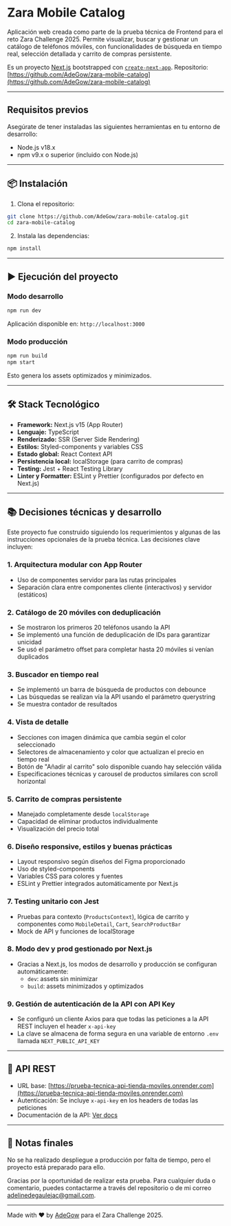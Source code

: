 # Zara Mobile Catalog

Aplicación web creada como parte de la prueba técnica de Frontend para el reto Zara Challenge 2025. Permite visualizar, buscar y gestionar un catálogo de teléfonos móviles, con funcionalidades de búsqueda en tiempo real, selección detallada y carrito de compras persistente.

Es un proyecto [Next.js](https://nextjs.org) bootstrapped con [`create-next-app`](https://nextjs.org/docs/app/api-reference/cli/create-next-app).
Repositorio: [https://github.com/AdeGow/zara-mobile-catalog](https://github.com/AdeGow/zara-mobile-catalog)

---

## Requisitos previos

Asegúrate de tener instaladas las siguientes herramientas en tu entorno de desarrollo:

- Node.js v18.x
- npm v9.x o superior (incluido con Node.js)

---

## 📦 Instalación

1. Clona el repositorio:

```bash
git clone https://github.com/AdeGow/zara-mobile-catalog.git
cd zara-mobile-catalog
```

2. Instala las dependencias:

```bash
npm install
```

---

## ▶️ Ejecución del proyecto

### Modo desarrollo

```bash
npm run dev
```

Aplicación disponible en: `http://localhost:3000`

### Modo producción

```bash
npm run build
npm start
```

Esto genera los assets optimizados y minimizados.

---

## 🛠 Stack Tecnológico

- **Framework:** Next.js v15 (App Router)
- **Lenguaje:** TypeScript
- **Renderizado:** SSR (Server Side Rendering)
- **Estilos:** Styled-components y variables CSS
- **Estado global:** React Context API
- **Persistencia local:** localStorage (para carrito de compras)
- **Testing:** Jest + React Testing Library
- **Linter y Formatter:** ESLint y Prettier (configurados por defecto en Next.js)

---

## 📚 Decisiones técnicas y desarrollo

Este proyecto fue construido siguiendo los requerimientos y algunas de las instrucciones opcionales de la prueba técnica. Las decisiones clave incluyen:

### 1. **Arquitectura modular con App Router**
- Uso de componentes servidor para las rutas principales
- Separación clara entre componentes cliente (interactivos) y servidor (estáticos)

### 2. **Catálogo de 20 móviles con deduplicación**
- Se mostraron los primeros 20 teléfonos usando la API
- Se implementó una función de deduplicación de IDs para garantizar unicidad
- Se usó el parámetro offset para completar hasta 20 móviles si venían duplicados

### 3. **Buscador en tiempo real**
- Se implementó un barra de búsqueda de productos con debounce
- Las búsquedas se realizan vía la API usando el parámetro querystring
- Se muestra contador de resultados

### 4. **Vista de detalle**
- Secciones con imagen dinámica que cambia según el color seleccionado
- Selectores de almacenamiento y color que actualizan el precio en tiempo real
- Botón de "Añadir al carrito" solo disponible cuando hay selección válida
- Especificaciones técnicas y carousel de productos similares con scroll horizontal

### 5. **Carrito de compras persistente**
- Manejado completamente desde `localStorage`
- Capacidad de eliminar productos individualmente
- Visualización del precio total

### 6. **Diseño responsive, estilos y buenas prácticas**
- Layout responsivo según diseños del Figma proporcionado
- Uso de styled-components
- Variables CSS para colores y fuentes
- ESLint y Prettier integrados automáticamente por Next.js

### 7. **Testing unitario con Jest**
- Pruebas para contexto (`ProductsContext`), lógica de carrito y componentes como `MobileDetail`, `Cart`, `SearchProductBar`
- Mock de API y funciones de localStorage

### 8. **Modo dev y prod gestionado por Next.js**
- Gracias a Next.js, los modos de desarrollo y producción se configuran automáticamente:
  - `dev`: assets sin minimizar
  - `build`: assets minimizados y optimizados

### 9. **Gestión de autenticación de la API con API Key**
- Se configuró un cliente Axios para que todas las peticiones a la API REST incluyen el header `x-api-key`
- La clave se almacena de forma segura en una variable de entorno `.env` llamada `NEXT_PUBLIC_API_KEY`

---

## 🔧 API REST

- URL base: [https://prueba-tecnica-api-tienda-moviles.onrender.com](https://prueba-tecnica-api-tienda-moviles.onrender.com)
- Autenticación: Se incluye `x-api-key` en los headers de todas las peticiones
- Documentación de la API: [Ver docs](https://prueba-tecnica-api-tienda-moviles.onrender.com/docs/)

---

## 🚨 Notas finales

No se ha realizado despliegue a producción por falta de tiempo, pero el proyecto está preparado para ello.

Gracias por la oportunidad de realizar esta prueba. Para cualquier duda o comentario, puedes contactarme a través del repositorio o de mi correo adelinedegaulejac@gmail.com.

---

Made with ❤️ by [AdeGow](https://github.com/AdeGow) para el Zara Challenge 2025.
